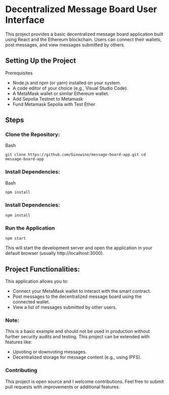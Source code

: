 # Decentralized Message Board User Interface

This project provides a basic decentralized message board application built using React and the Ethereum blockchain. Users can connect their wallets, post messages, and view messages submitted by others.

## Setting Up the Project

Prerequisites

- Node.js and npm (or yarn) installed on your system.
- A code editor of your choice (e.g., Visual Studio Code).
- A MetaMask wallet or similar Ethereum wallet.
- Add Sepolia Testnet to Metamask
- Fund Metamask Sepolia with Test Ether

## Steps

### Clone the Repository:

Bash

`git clone https://github.com/Ginowine/message-board-app.git
cd message-board-app`

### Install Dependencies:

Bash

`npm install`

### Install Dependencies:

`npm install`

### Run the Application

`npm start`

This will start the development server and open the application in your default browser (usually http://localhost:3000).

## Project Functionalities:

This application allows you to:

- Connect your MetaMask wallet to interact with the smart contract.
- Post messages to the decentralized message board using the connected wallet.
- View a list of messages submitted by other users.

### Note:

This is a basic example and should not be used in production without further security audits and testing.
This project can be extended with features like:

- Upvoting or downvoting messages.
- Decentralized storage for message content (e.g., using IPFS).

### Contributing
This project is open source and I welcome contributions. Feel free to submit pull requests with improvements or additional features.
